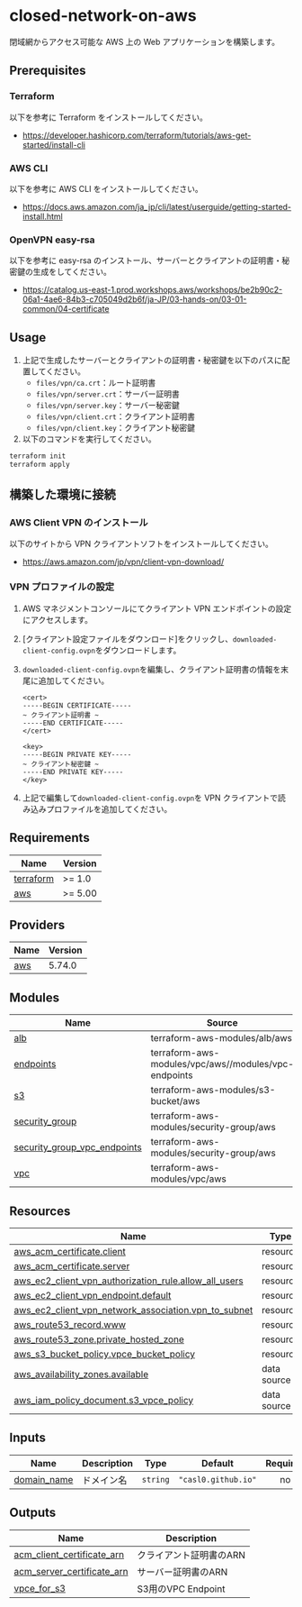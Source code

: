 # closed-network-on-aws

閉域網からアクセス可能な AWS 上の Web アプリケーションを構築します。

## Prerequisites

### Terraform

以下を参考に Terraform をインストールしてください。

- https://developer.hashicorp.com/terraform/tutorials/aws-get-started/install-cli

### AWS CLI

以下を参考に AWS CLI をインストールしてください。

- https://docs.aws.amazon.com/ja_jp/cli/latest/userguide/getting-started-install.html

### OpenVPN easy-rsa

以下を参考に easy-rsa のインストール、サーバーとクライアントの証明書・秘密鍵の生成をしてください。

- https://catalog.us-east-1.prod.workshops.aws/workshops/be2b90c2-06a1-4ae6-84b3-c705049d2b6f/ja-JP/03-hands-on/03-01-common/04-certificate

## Usage

1. 上記で生成したサーバーとクライアントの証明書・秘密鍵を以下のパスに配置してください。
   - `files/vpn/ca.crt`：ルート証明書
   - `files/vpn/server.crt`：サーバー証明書
   - `files/vpn/server.key`：サーバー秘密鍵
   - `files/vpn/client.crt`：クライアント証明書
   - `files/vpn/client.key`：クライアント秘密鍵
1. 以下のコマンドを実行してください。

```bash
terraform init
terraform apply
```

## 構築した環境に接続

### AWS Client VPN のインストール

以下のサイトから VPN クライアントソフトをインストールしてください。

- https://aws.amazon.com/jp/vpn/client-vpn-download/

### VPN プロファイルの設定

1.  AWS マネジメントコンソールにてクライアント VPN エンドポイントの設定にアクセスします。
1.  [クライアント設定ファイルをダウンロード]をクリックし、`downloaded-client-config.ovpn`をダウンロードします。
1.  `downloaded-client-config.ovpn`を編集し、クライアント証明書の情報を末尾に追加してください。

    ```
    <cert>
    -----BEGIN CERTIFICATE-----
    ~ クライアント証明書 ~
    -----END CERTIFICATE-----
    </cert>

    <key>
    -----BEGIN PRIVATE KEY-----
    ~ クライアント秘密鍵 ~
    -----END PRIVATE KEY-----
    </key>
    ```

1.  上記で編集して`downloaded-client-config.ovpn`を VPN クライアントで読み込みプロファイルを追加してください。

<!-- prettier-ignore-start -->
<!-- BEGIN_TF_DOCS -->
## Requirements

| Name | Version |
|------|---------|
| <a name="requirement_terraform"></a> [terraform](#requirement\_terraform) | >= 1.0 |
| <a name="requirement_aws"></a> [aws](#requirement\_aws) | >= 5.00 |

## Providers

| Name | Version |
|------|---------|
| <a name="provider_aws"></a> [aws](#provider\_aws) | 5.74.0 |

## Modules

| Name | Source | Version |
|------|--------|---------|
| <a name="module_alb"></a> [alb](#module\_alb) | terraform-aws-modules/alb/aws | n/a |
| <a name="module_endpoints"></a> [endpoints](#module\_endpoints) | terraform-aws-modules/vpc/aws//modules/vpc-endpoints | n/a |
| <a name="module_s3"></a> [s3](#module\_s3) | terraform-aws-modules/s3-bucket/aws | n/a |
| <a name="module_security_group"></a> [security\_group](#module\_security\_group) | terraform-aws-modules/security-group/aws | ~> 5.0 |
| <a name="module_security_group_vpc_endpoints"></a> [security\_group\_vpc\_endpoints](#module\_security\_group\_vpc\_endpoints) | terraform-aws-modules/security-group/aws | ~> 5.0 |
| <a name="module_vpc"></a> [vpc](#module\_vpc) | terraform-aws-modules/vpc/aws | ~> 5.0 |

## Resources

| Name | Type |
|------|------|
| [aws_acm_certificate.client](https://registry.terraform.io/providers/hashicorp/aws/latest/docs/resources/acm_certificate) | resource |
| [aws_acm_certificate.server](https://registry.terraform.io/providers/hashicorp/aws/latest/docs/resources/acm_certificate) | resource |
| [aws_ec2_client_vpn_authorization_rule.allow_all_users](https://registry.terraform.io/providers/hashicorp/aws/latest/docs/resources/ec2_client_vpn_authorization_rule) | resource |
| [aws_ec2_client_vpn_endpoint.default](https://registry.terraform.io/providers/hashicorp/aws/latest/docs/resources/ec2_client_vpn_endpoint) | resource |
| [aws_ec2_client_vpn_network_association.vpn_to_subnet](https://registry.terraform.io/providers/hashicorp/aws/latest/docs/resources/ec2_client_vpn_network_association) | resource |
| [aws_route53_record.www](https://registry.terraform.io/providers/hashicorp/aws/latest/docs/resources/route53_record) | resource |
| [aws_route53_zone.private_hosted_zone](https://registry.terraform.io/providers/hashicorp/aws/latest/docs/resources/route53_zone) | resource |
| [aws_s3_bucket_policy.vpce_bucket_policy](https://registry.terraform.io/providers/hashicorp/aws/latest/docs/resources/s3_bucket_policy) | resource |
| [aws_availability_zones.available](https://registry.terraform.io/providers/hashicorp/aws/latest/docs/data-sources/availability_zones) | data source |
| [aws_iam_policy_document.s3_vpce_policy](https://registry.terraform.io/providers/hashicorp/aws/latest/docs/data-sources/iam_policy_document) | data source |

## Inputs

| Name | Description | Type | Default | Required |
|------|-------------|------|---------|:--------:|
| <a name="input_domain_name"></a> [domain\_name](#input\_domain\_name) | ドメイン名 | `string` | `"casl0.github.io"` | no |

## Outputs

| Name | Description |
|------|-------------|
| <a name="output_acm_client_certificate_arn"></a> [acm\_client\_certificate\_arn](#output\_acm\_client\_certificate\_arn) | クライアント証明書のARN |
| <a name="output_acm_server_certificate_arn"></a> [acm\_server\_certificate\_arn](#output\_acm\_server\_certificate\_arn) | サーバー証明書のARN |
| <a name="output_vpce_for_s3"></a> [vpce\_for\_s3](#output\_vpce\_for\_s3) | S3用のVPC Endpoint |
<!-- END_TF_DOCS -->
<!-- prettier-ignore-end -->
